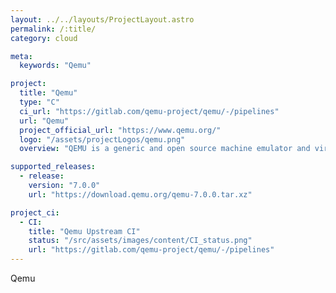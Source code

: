 ```yaml
---
layout: ../../layouts/ProjectLayout.astro
permalink: /:title/
category: cloud

meta:
  keywords: "Qemu"

project:
  title: "Qemu"
  type: "C"
  ci_url: "https://gitlab.com/qemu-project/qemu/-/pipelines"
  url: "Qemu"
  project_official_url: "https://www.qemu.org/"
  logo: "/assets/projectLogos/qemu.png"
  overview: "QEMU is a generic and open source machine emulator and virtualizer."

supported_releases:
  - release:
    version: "7.0.0"
    url: "https://download.qemu.org/qemu-7.0.0.tar.xz"

project_ci:
  - CI:
    title: "Qemu Upstream CI"
    status: "/src/assets/images/content/CI_status.png"
    url: "https://gitlab.com/qemu-project/qemu/-/pipelines"
---
```


<p>Qemu</p>
